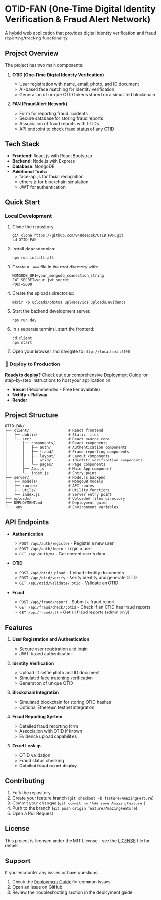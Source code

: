 # OTID-FAN (One-Time Digital Identity Verification & Fraud Alert Network)

A hybrid web application that provides digital identity verification and fraud reporting/tracking functionality.

## Project Overview

The project has two main components:

1. **OTID (One-Time Digital Identity Verification)**
   - User registration with name, email, photo, and ID document
   - AI-based face matching for identity verification
   - Generation of unique OTID tokens stored on a simulated blockchain

2. **FAN (Fraud Alert Network)**
   - Form for reporting fraud incidents
   - Secure database for storing fraud reports
   - Association of fraud reports with OTIDs
   - API endpoint to check fraud status of any OTID

## Tech Stack

- **Frontend**: React.js with React Bootstrap
- **Backend**: Node.js with Express
- **Database**: MongoDB
- **Additional Tools**:
  - face-api.js for facial recognition
  - ethers.js for blockchain simulation
  - JWT for authentication

## Quick Start

### Local Development

1. Clone the repository:
   ```
   git clone https://github.com/848deepak/OTID-FAN.git
   cd OTID-FAN
   ```

2. Install dependencies:
   ```
   npm run install-all
   ```

3. Create a `.env` file in the root directory with:
   ```
   MONGODB_URI=your_mongodb_connection_string
   JWT_SECRET=your_jwt_secret
   PORT=5000
   ```

4. Create the uploads directories:
   ```
   mkdir -p uploads/photos uploads/ids uploads/evidence
   ```

5. Start the backend development server:
   ```
   npm run dev
   ```

6. In a separate terminal, start the frontend:
   ```
   cd client
   npm start
   ```

7. Open your browser and navigate to `http://localhost:3000`

### 🚀 Deploy to Production

**Ready to deploy?** Check out our comprehensive [Deployment Guide](DEPLOYMENT.md) for step-by-step instructions to host your application on:

- **Vercel** (Recommended - Free tier available)
- **Netlify + Railway**
- **Render**

## Project Structure

```
OTID-FAN/
├── client/                  # React frontend
│   ├── public/              # Static files
│   └── src/                 # React source code
│       ├── components/      # React components
│       │   ├── auth/        # Authentication components
│       │   ├── fraud/       # Fraud reporting components
│       │   ├── layout/      # Layout components
│       │   ├── otid/        # Identity verification components
│       │   └── pages/       # Page components
│       ├── App.js           # Main App component
│       └── index.js         # Entry point
├── server/                  # Node.js backend
│   ├── models/              # MongoDB models
│   ├── routes/              # API routes
│   ├── utils/               # Utility functions
│   └── index.js             # Server entry point
├── uploads/                 # Uploaded files directory
├── DEPLOYMENT.md            # Deployment guide
└── .env                     # Environment variables
```

## API Endpoints

- **Authentication**
  - `POST /api/auth/register` - Register a new user
  - `POST /api/auth/login` - Login a user
  - `GET /api/auth/me` - Get current user's data

- **OTID**
  - `POST /api/otid/upload` - Upload identity documents
  - `POST /api/otid/verify` - Verify identity and generate OTID
  - `GET /api/otid/validate/:otid` - Validate an OTID

- **Fraud**
  - `POST /api/fraud/report` - Submit a fraud report
  - `GET /api/fraud/check/:otid` - Check if an OTID has fraud reports
  - `GET /api/fraud/all` - Get all fraud reports (admin only)

## Features

1. **User Registration and Authentication**
   - Secure user registration and login
   - JWT-based authentication

2. **Identity Verification**
   - Upload of selfie photo and ID document
   - Simulated face matching verification
   - Generation of unique OTID

3. **Blockchain Integration**
   - Simulated blockchain for storing OTID hashes
   - Optional Ethereum testnet integration

4. **Fraud Reporting System**
   - Detailed fraud reporting form
   - Association with OTID if known
   - Evidence upload capabilities

5. **Fraud Lookup**
   - OTID validation
   - Fraud status checking
   - Detailed fraud report display

## Contributing

1. Fork the repository
2. Create your feature branch (`git checkout -b feature/AmazingFeature`)
3. Commit your changes (`git commit -m 'Add some AmazingFeature'`)
4. Push to the branch (`git push origin feature/AmazingFeature`)
5. Open a Pull Request

## License

This project is licensed under the MIT License - see the [LICENSE](LICENSE) file for details.

## Support

If you encounter any issues or have questions:
1. Check the [Deployment Guide](DEPLOYMENT.md) for common issues
2. Open an issue on GitHub
3. Review the troubleshooting section in the deployment guide 